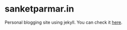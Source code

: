 sanketparmar.in
===============

Personal blogging site using jekyll. You can check it [here](http://www.sanketparmar.in).
